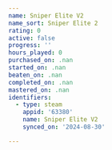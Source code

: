 ```yaml
---
name: Sniper Elite V2
name_sort: Sniper Elite 2
rating: 0
active: false
progress: ''
hours_played: 0
purchased_on: .nan
started_on: .nan
beaten_on: .nan
completed_on: .nan
mastered_on: .nan
identifiers:
  - type: steam
    appid: '63380'
    name: Sniper Elite V2
    synced_on: '2024-08-30'

---
```

